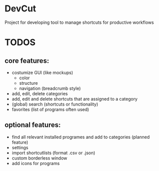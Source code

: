 # DevCut
Project for developing tool to manage shortcuts for productive workflows

# TODOS
## core features:
- costumize GUI (like mockups)
    - color
    - structure
    - navigation (breadcrumb style)
- add, edit, delete categories
- add, edit and delete shortcuts that are assigned to a category
- (global) search (shortcuts or functionality)
- favorites (list of programs often used)

## optional features:
- find all relevant installed programes and add to categories (planned feature)
- settings
- import shortcutlists (format .csv or .json)
- custom borderless window
- add icons for programs
